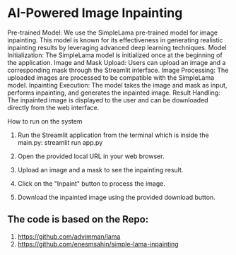 # AI-Powered Image Inpainting

Pre-trained Model: We use the SimpleLama pre-trained model for image inpainting. This model is known for its effectiveness in generating realistic inpainting results by leveraging advanced deep learning techniques.
Model Initialization: The SimpleLama model is initialized once at the beginning of the application.
Image and Mask Upload: Users can upload an image and a corresponding mask through the Streamlit interface.
Image Processing: The uploaded images are processed to be compatible with the SimpleLama model.
Inpainting Execution: The model takes the image and mask as input, performs inpainting, and generates the inpainted image.
Result Handling: The inpainted image is displayed to the user and can be downloaded directly from the web interface.



How to run on the system

1. Run the Streamlit application from the terminal which is inside the main.py: streamlit run app.py

2. Open the provided local URL in your web browser.

3. Upload an image and a mask to see the inpainting result.

4. Click on the "Inpaint" button to process the image.

5. Download the inpainted image using the provided download button.



## The code is based on the Repo:

1. https://github.com/advimman/lama
2.  https://github.com/enesmsahin/simple-lama-inpainting
